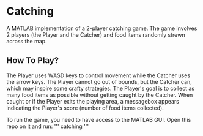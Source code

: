 # Catching
A MATLAB implementation of a 2-player catching game. The game involves 2 players (the Player and the Catcher) and food items randomly strewn across the map. 

## How To Play?
The Player uses WASD keys to control movement while the Catcher uses the arrow keys. The Player cannot go out of bounds, but the Catcher can, which may inspire some crafty strategies. The Player's goal is to collect as many food items as possible without getting caught by the Catcher. When caught or if the Player exits the playing area, a messagebox appears indicating the Player's score (number of food items collected).

To run the game, you need to have access to the MATLAB GUI. Open this repo on it and run:
'''
catching
'''
